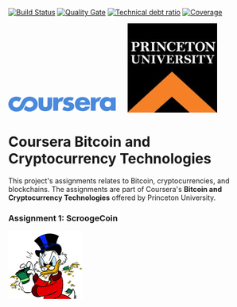 [![Build Status][travis-badge]][travis-badge-url]
[![Quality Gate][sonarqube-badge]][sonarqube-badge-url] 
[![Technical debt ratio][technical-debt-ratio-badge]][technical-debt-ratio-badge-url] 
[![Coverage][coverage-badge]][coverage-badge-url]

![](./img/coursera.svg) &nbsp;&nbsp;&nbsp;&nbsp; ![](./img/princeton.jpeg)

Coursera Bitcoin and Cryptocurrency Technologies
===================================================
This project's assignments relates to Bitcoin, cryptocurrencies, and blockchains.
The assignments are part of Coursera's  **Bitcoin and Cryptocurrency Technologies**
offered by Princeton University.

### Assignment 1: ScroogeCoin
![](./img/scrooge.jpg)

[travis-badge]: https://travis-ci.org/indrabasak/bitcoin-cryptocurrency-tech.svg?branch=master
[travis-badge-url]: https://travis-ci.org/indrabasak/bitcoin-cryptocurrency-tech/

[sonarqube-badge]: https://sonarcloud.io/api/project_badges/measure?project=com.basaki%3Abitcoin-cryptocurrency-tech&metric=alert_status
[sonarqube-badge-url]: https://sonarcloud.io/dashboard/index/com.basaki:bitcoin-cryptocurrency-tech 

[technical-debt-ratio-badge]: https://sonarcloud.io/api/project_badges/measure?project=com.basaki%3Abitcoin-cryptocurrency-tech&metric=sqale_index
[technical-debt-ratio-badge-url]: https://sonarcloud.io/dashboard/index/com.basaki:bitcoin-cryptocurrency-tech

[coverage-badge]: https://sonarcloud.io/api/project_badges/measure?project=com.basaki%3Abitcoin-cryptocurrency-tech&metric=coverage
[coverage-badge-url]: https://sonarcloud.io/dashboard/index/com.basaki:bitcoin-cryptocurrency-tech